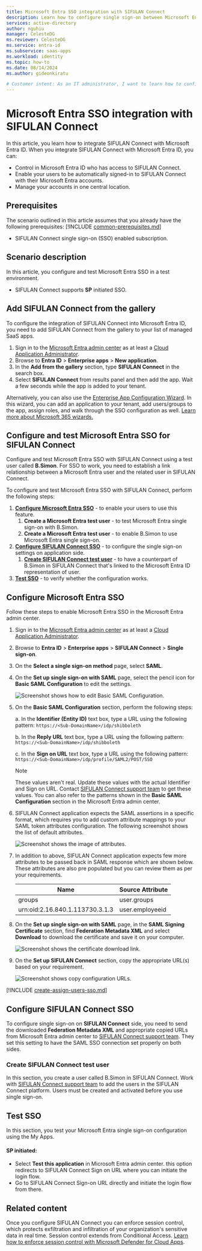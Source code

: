 ```yaml
---
title: Microsoft Entra SSO integration with SIFULAN Connect
description: Learn how to configure single sign-on between Microsoft Entra ID and SIFULAN Connect.
services: active-directory
author: nguhiu
manager: CelesteDG
ms.reviewer: CelesteDG
ms.service: entra-id
ms.subservice: saas-apps
ms.workload: identity
ms.topic: how-to
ms.date: 08/14/2024
ms.author: gideonkiratu

# Customer intent: As an IT administrator, I want to learn how to configure single sign-on between Microsoft Entra ID and Directory Services so that I can control who has access to Directory Services, enable automatic sign-in with Microsoft Entra accounts, and manage my accounts in one central location.
---
```


# Microsoft Entra SSO integration with SIFULAN Connect

In this article,  you learn how to integrate SIFULAN Connect with Microsoft Entra ID. When you integrate SIFULAN Connect with Microsoft Entra ID, you can:

* Control in Microsoft Entra ID who has access to SIFULAN Connect.
* Enable your users to be automatically signed-in to SIFULAN Connect with their Microsoft Entra accounts.
* Manage your accounts in one central location.

## Prerequisites
The scenario outlined in this article assumes that you already have the following prerequisites:
[!INCLUDE [common-prerequisites.md](~/identity/saas-apps/includes/common-prerequisites.md)]
* SIFULAN Connect single sign-on (SSO) enabled subscription.

## Scenario description

In this article,  you configure and test Microsoft Entra SSO in a test environment.

* SIFULAN Connect supports **SP** initiated SSO.

## Add SIFULAN Connect from the gallery

To configure the integration of SIFULAN Connect into Microsoft Entra ID, you need to add SIFULAN Connect from the gallery to your list of managed SaaS apps.

1. Sign in to the [Microsoft Entra admin center](https://entra.microsoft.com) as at least a [Cloud Application Administrator](~/identity/role-based-access-control/permissions-reference.md#cloud-application-administrator).
1. Browse to **Entra ID** > **Enterprise apps** > **New application**.
1. In the **Add from the gallery** section, type **SIFULAN Connect** in the search box.
1. Select **SIFULAN Connect** from results panel and then add the app. Wait a few seconds while the app is added to your tenant.

Alternatively, you can also use the [Enterprise App Configuration Wizard](https://portal.office.com/AdminPortal/home?Q=Docs#/azureadappintegration). In this wizard, you can add an application to your tenant, add users/groups to the app, assign roles, and walk through the SSO configuration as well. [Learn more about Microsoft 365 wizards.](/microsoft-365/admin/misc/azure-ad-setup-guides)

## Configure and test Microsoft Entra SSO for SIFULAN Connect

Configure and test Microsoft Entra SSO with SIFULAN Connect using a test user called **B.Simon**. For SSO to work, you need to establish a link relationship between a Microsoft Entra user and the related user in SIFULAN Connect.

To configure and test Microsoft Entra SSO with SIFULAN Connect, perform the following steps:

1. **[Configure Microsoft Entra SSO](#configure-microsoft-entra-sso)** - to enable your users to use this feature.
    1. **Create a Microsoft Entra test user** - to test Microsoft Entra single sign-on with B.Simon.
    1. **Create a Microsoft Entra test user** - to enable B.Simon to use Microsoft Entra single sign-on.
1. **[Configure SIFULAN Connect SSO](#configure-sifulan-connect-sso)** - to configure the single sign-on settings on application side.
    1. **[Create SIFULAN Connect test user](#create-sifulan-connect-test-user)** - to have a counterpart of B.Simon in SIFULAN Connect that's linked to the Microsoft Entra ID representation of user.
1. **[Test SSO](#test-sso)** - to verify whether the configuration works.

## Configure Microsoft Entra SSO

Follow these steps to enable Microsoft Entra SSO in the Microsoft Entra admin center.

1. Sign in to the [Microsoft Entra admin center](https://entra.microsoft.com) as at least a [Cloud Application Administrator](~/identity/role-based-access-control/permissions-reference.md#cloud-application-administrator).
1. Browse to **Entra ID** > **Enterprise apps** > **SIFULAN Connect** > **Single sign-on**.
1. On the **Select a single sign-on method** page, select **SAML**.
1. On the **Set up single sign-on with SAML** page, select the pencil icon for **Basic SAML Configuration** to edit the settings.

   ![Screenshot shows how to edit Basic SAML Configuration.](common/edit-urls.png "Basic Configuration")

1. On the **Basic SAML Configuration** section, perform the following steps:

    a. In the **Identifier (Entity ID)** text box, type a URL using the following pattern:
    `https://<Sub-DomainName>/idp/shibboleth`

    b. In the **Reply URL** text box, type a URL using the following pattern:
    `https://<Sub-DomainName>/idp/shibboleth`
    
    c. In the **Sign on URL** text box, type a URL using the following pattern:
    `https://<Sub-DomainName>/idp/profile/SAML2/POST/SSO`

	> [!NOTE]
	> These values aren't real. Update these values with the actual Identifier and Sign on URL. Contact [SIFULAN Connect support team](mailto:support@sifulan.my) to get these values. You can also refer to the patterns shown in the **Basic SAML Configuration** section in the Microsoft Entra admin center.

1. SIFULAN Connect application expects the SAML assertions in a specific format, which requires you to add custom attribute mappings to your SAML token attributes configuration. The following screenshot shows the list of default attributes.

	![Screenshot shows the image of attributes.](common/default-attributes.png "Image")

1. In addition to above, SIFULAN Connect application expects few more attributes to be passed back in SAML response which are shown below. These attributes are also pre populated but you can review them as per your requirements.

	| Name |  Source Attribute|
	| ---------------| -------------- |
	| groups | user.groups |
	| urn:oid:2.16.840.1.113730.3.1.3 |  user.employeeid |

1. On the **Set up single sign-on with SAML** page, in the **SAML Signing Certificate** section, find **Federation Metadata XML** and select **Download** to download the certificate and save it on your computer.

	![Screenshot shows the certificate download link.](common/metadataxml.png "Certificate")

1. On the **Set up SIFULAN Connect** section, copy the appropriate URL(s) based on your requirement.

	![Screenshot shows copy configuration URLs.](common/copy-configuration-urls.png "Configuration")

[!INCLUDE [create-assign-users-sso.md](~/identity/saas-apps/includes/create-assign-users-sso.md)]

## Configure SIFULAN Connect SSO

To configure single sign-on on **SIFULAN Connect** side, you need to send the downloaded **Federation Metadata XML** and appropriate copied URLs from Microsoft Entra admin center to [SIFULAN Connect support team](mailto:support@sifulan.my). They set this setting to have the SAML SSO connection set properly on both sides.

### Create SIFULAN Connect test user

In this section, you create a user called B.Simon in SIFULAN Connect. Work with [SIFULAN Connect support team](mailto:support@sifulan.my) to add the users in the SIFULAN Connect platform. Users must be created and activated before you use single sign-on.

## Test SSO 

In this section, you test your Microsoft Entra single sign-on configuration using the My Apps.

#### SP initiated:

* Select **Test this application** in Microsoft Entra admin center. this option redirects to SIFULAN Connect Sign on URL where you can initiate the login flow.  
* Go to SIFULAN Connect Sign-on URL directly and initiate the login flow from there.

## Related content

Once you configure SIFULAN Connect you can enforce session control, which protects exfiltration and infiltration of your organization's sensitive data in real time. Session control extends from Conditional Access. [Learn how to enforce session control with Microsoft Defender for Cloud Apps](/cloud-app-security/proxy-deployment-any-app).
